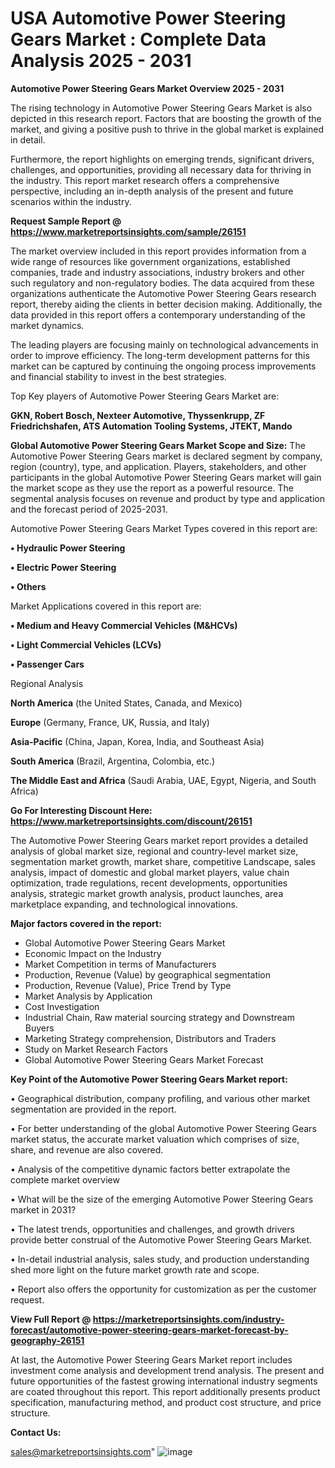 # USA Automotive Power Steering Gears Market : Complete Data Analysis 2025 - 2031

<Strong> Automotive Power Steering Gears Market Overview 2025 - 2031</strong>

The rising technology in Automotive Power Steering Gears Market is also depicted in this research report. Factors that are boosting the growth of the market, and giving a positive push to thrive in the global market is explained in detail.

Furthermore, the report highlights on emerging trends, significant drivers, challenges, and opportunities, providing all necessary data for thriving in the industry. This report market research offers a comprehensive perspective, including an in-depth analysis of the present and future scenarios within the industry.

<strong>Request Sample Report @ <a href=https://www.marketreportsinsights.com/sample/26151>https://www.marketreportsinsights.com/sample/26151</a></strong>

The market overview included in this report provides information from a wide range of resources like government organizations, established companies, trade and industry associations, industry brokers and other such regulatory and non-regulatory bodies. The data acquired from these organizations authenticate the Automotive Power Steering Gears research report, thereby aiding the clients in better decision making. Additionally, the data provided in this report offers a contemporary understanding of the market dynamics.

The leading players are focusing mainly on technological advancements in order to improve efficiency. The long-term development patterns for this market can be captured by continuing the ongoing process improvements and financial stability to invest in the best strategies.

Top Key players of Automotive Power Steering Gears Market are:

<strong>GKN, Robert Bosch, Nexteer Automotive, Thyssenkrupp, ZF Friedrichshafen, ATS Automation Tooling Systems, JTEKT, Mando</strong>

<strong><b>Global Automotive Power Steering Gears Market Scope and Size:</b></strong>
The Automotive Power Steering Gears market is declared segment by company, region (country), type, and application. Players, stakeholders, and other participants in the global Automotive Power Steering Gears market will gain the market scope as they use the report as a powerful resource. The segmental analysis focuses on revenue and product by type and application and the forecast period of 2025-2031.

Automotive Power Steering Gears Market Types covered in this report are:

<strong>• Hydraulic Power Steering

• Electric Power Steering

• Others</strong>

Market Applications covered in this report are:

<strong>• Medium and Heavy Commercial Vehicles (M&HCVs)

• Light Commercial Vehicles (LCVs)

• Passenger Cars</strong> 

Regional Analysis

<strong>North America</strong> (the United States, Canada, and Mexico)

<strong>Europe</strong> (Germany, France, UK, Russia, and Italy)

<strong>Asia-Pacific</strong> (China, Japan, Korea, India, and Southeast Asia)

<strong>South America</strong> (Brazil, Argentina, Colombia, etc.)

<strong>The Middle East and Africa</strong> (Saudi Arabia, UAE, Egypt, Nigeria, and South Africa)

<strong>Go For Interesting Discount Here: <a href=https://www.marketreportsinsights.com/discount/26151>https://www.marketreportsinsights.com/discount/26151</a></strong>

The Automotive Power Steering Gears market report provides a detailed analysis of global market size, regional and country-level market size, segmentation market growth, market share, competitive Landscape, sales analysis, impact of domestic and global market players, value chain optimization, trade regulations, recent developments, opportunities analysis, strategic market growth analysis, product launches, area marketplace expanding, and technological innovations.

<strong><b>Major factors covered in the report:</b></strong>
<ul>
  <li>Global Automotive Power Steering Gears Market </li>
  <li>Economic Impact on the Industry</li>
  <li>Market Competition in terms of Manufacturers</li>
  <li>Production, Revenue (Value) by geographical segmentation</li>
  <li>Production, Revenue (Value), Price Trend by Type</li>
  <li>Market Analysis by Application</li>
  <li>Cost Investigation</li>
  <li>Industrial Chain, Raw material sourcing strategy and Downstream Buyers</li>
  <li>Marketing Strategy comprehension, Distributors and Traders</li>
  <li>Study on Market Research Factors</li>
  <li>Global Automotive Power Steering Gears Market Forecast</li>
</ul>

<strong><b>Key Point of the Automotive Power Steering Gears Market report:</b></strong>

• Geographical distribution, company profiling, and various other market segmentation are provided in the report.

• For better understanding of the global Automotive Power Steering Gears market status, the accurate market valuation which comprises of size, share, and revenue are also covered.

• Analysis of the competitive dynamic factors better extrapolate the complete market overview

• What will be the size of the emerging Automotive Power Steering Gears market in 2031?

• The latest trends, opportunities and challenges, and growth drivers provide better construal of the Automotive Power Steering Gears Market.

• In-detail industrial analysis, sales study, and production understanding shed more light on the future market growth rate and scope.

• Report also offers the opportunity for customization as per the customer request.

<strong><b>View Full Report @ <a href=https://marketreportsinsights.com/industry-forecast/automotive-power-steering-gears-market-forecast-by-geography-26151>https://marketreportsinsights.com/industry-forecast/automotive-power-steering-gears-market-forecast-by-geography-26151</a></b></strong>


At last, the Automotive Power Steering Gears Market report includes investment come analysis and development trend analysis. The present and future opportunities of the fastest growing international industry segments are coated throughout this report. This report additionally presents product specification, manufacturing method, and product cost structure, and price structure.

<strong>Contact Us:</strong>

sales@marketreportsinsights.com"
![image](https://github.com/user-attachments/assets/42b84253-6e02-42eb-b06b-e21d4516a36b)
